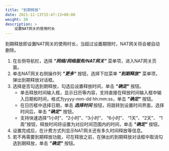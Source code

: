 ```yaml
---
title: "到期释放"
date: 2021-12-13T15:47:13+08:00
weight: 30
description: >
    设置NAT网关的使用时长
---
```



到期释放即设置NAT网关的使用时长，当超过设置期限时，NAT网关将会被自动删除。

1. 在左侧导航栏，选择 **_"网络/网络服务/NAT网关"_** 菜单项，进入NAT网关页面。
2. 单击NAT网关右侧操作列 **_"更多"_** 按钮，选择下拉菜单 **_"到期释放"_** 菜单项，弹出到期释放对话框。
2. 选择是否勾选到期释放，勾选后设置释放时间，单击 **_"确定"_** 按钮。
    - 单击释放时间输入框，显示日历等内容，支持直接在释放时间输入框中输入日期和时间，格式为yyyy-mm-dd hh:mm:ss，单击 **_"确定"_** 按钮。 
    - 在日历框中选择日期，单击 **_选择时间_** 按钮，将跳转到设置时间界面，选择时间后，单击 **_"确定"_** 按钮。
    - 支持快速选择“1小时”、“2小时”、“3小时”、 “6小时”、 “1天”、“2天”、 “1周”按钮，释放时间将设置为对应时间范围内的时间，单击 **_"确定"_** 按钮。
3. 设置完成后，在计费方式列显示NAT网关还有多久时间释放等信息。
4. 若不再需要到期释放功能，可在释放之前，在弹出的到期释放对话框中取消勾选到期释放，单击 **_"确定"_** 按钮。
